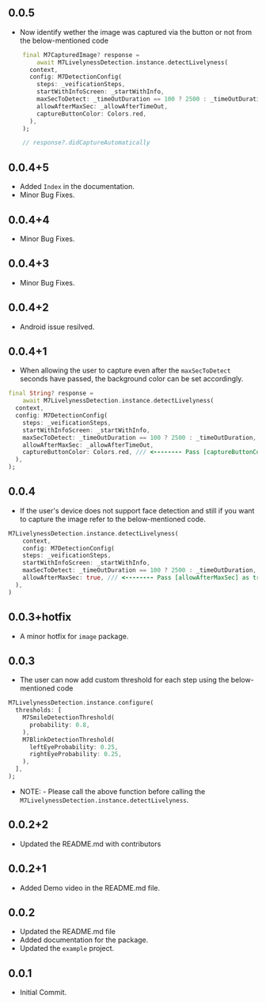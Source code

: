 ## 0.0.5

* Now identify wether the image was captured via the button or not from the below-mentioned code
```dart
    final M7CapturedImage? response =
        await M7LivelynessDetection.instance.detectLivelyness(
      context,
      config: M7DetectionConfig(
        steps: _veificationSteps,
        startWithInfoScreen: _startWithInfo,
        maxSecToDetect: _timeOutDuration == 100 ? 2500 : _timeOutDuration,
        allowAfterMaxSec: _allowAfterTimeOut,
        captureButtonColor: Colors.red,
      ),
    );

    // response?.didCaptureAutomatically
```

## 0.0.4+5

* Added `Index` in the documentation.
* Minor Bug Fixes.

## 0.0.4+4

* Minor Bug Fixes.
## 0.0.4+3

* Minor Bug Fixes.

## 0.0.4+2

* Android issue resilved.

## 0.0.4+1

* When allowing the user to capture even after the `maxSecToDetect` seconds have passed, the background color can be set accordingly.
```dart
final String? response =
    await M7LivelynessDetection.instance.detectLivelyness(
  context,
  config: M7DetectionConfig(
    steps: _veificationSteps,
    startWithInfoScreen: _startWithInfo,
    maxSecToDetect: _timeOutDuration == 100 ? 2500 : _timeOutDuration,
    allowAfterMaxSec: _allowAfterTimeOut,
    captureButtonColor: Colors.red, /// <-------- Pass [captureButtonColor] to set the color.
  ),
);
```

## 0.0.4

* If the user's device does not support face detection and still if you want to capture the image refer to the below-mentioned code.
```dart
M7LivelynessDetection.instance.detectLivelyness(
    context,
    config: M7DetectionConfig(
    steps: _veificationSteps,
    startWithInfoScreen: _startWithInfo,
    maxSecToDetect: _timeOutDuration == 100 ? 2500 : _timeOutDuration,
    allowAfterMaxSec: true, /// <-------- Pass [allowAfterMaxSec] as true.
  ),
)
```

## 0.0.3+hotfix

* A minor hotfix for `image` package.

## 0.0.3

* The user can now add custom threshold for each step using the below-mentioned code
```dart
M7LivelynessDetection.instance.configure(
  thresholds: [
    M7SmileDetectionThreshold(
      probability: 0.8,
    ),
    M7BlinkDetectionThreshold(
      leftEyeProbability: 0.25,
      rightEyeProbability: 0.25,
    ),
  ],
);
```

* NOTE: -
Please call the above function before calling the `M7LivelynessDetection.instance.detectLivelyness`.

## 0.0.2+2

* Updated the README.md with contributors

## 0.0.2+1

* Added Demo video in the README.md file.

## 0.0.2

* Updated the README.md file
* Added documentation for the package.
* Updated the `example` project.

## 0.0.1

* Initial Commit.